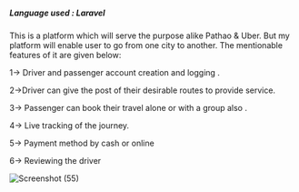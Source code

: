 <h5>Language used : Laravel</h5>

This is a platform which will serve the purpose alike Pathao & Uber. But my platform will enable user to go from one city to another. The mentionable features of it are given below:

1-> Driver and passenger account creation and logging .

2->Driver can give the post of their desirable routes to provide service.

3-> Passenger can book their travel alone or with a group also .

4-> Live tracking of the journey.

5-> Payment method by cash or online

6-> Reviewing the driver


![Screenshot (55)](https://github.com/pgjoy97/ride-share-app/assets/62511871/2854afa8-b8e9-42b8-a860-0bb49545f5c5)
